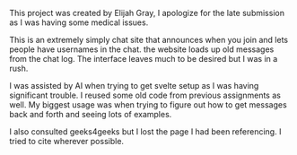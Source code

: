 This project was created by Elijah Gray, I apologize for the late submission as I was having some medical issues.

This is an extremely simply chat site that announces when you join and lets people have usernames in the chat.
the website loads up old messages from the chat log. The interface leaves much to be desired but I was in a rush.

I was assisted by AI when trying to get svelte setup as I was having significant trouble. I reused some old code from
previous assignments as well. My biggest usage was when trying to figure out how to get messages back and forth and seeing
lots of examples.

I also consulted geeks4geeks but I lost the page I had been referencing. I tried to cite wherever possible.

